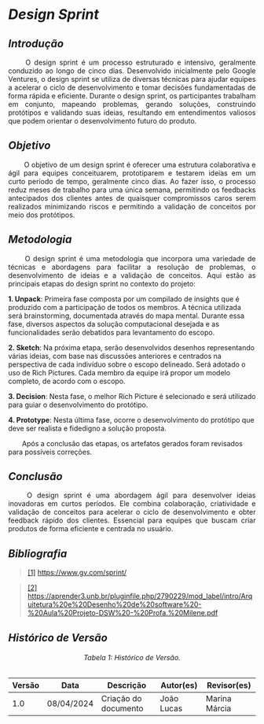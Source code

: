 # ***Design Sprint***

## *Introdução*
<p align="justify">
&emsp;&emsp; O design sprint é um processo estruturado e intensivo, geralmente conduzido ao longo de cinco dias. Desenvolvido inicialmente pelo Google Ventures, o design sprint se utiliza de diversas técnicas para ajudar equipes a acelerar o ciclo de desenvolvimento e tomar decisões fundamentadas de forma rápida e eficiente. Durante o design sprint, os participantes trabalham em conjunto, mapeando problemas, gerando soluções, construindo protótipos e validando suas ideias, resultando em entendimentos valiosos que podem orientar o desenvolvimento futuro do produto. 
</p>

## *Objetivo*
<p align="justify">
&emsp;&emsp; O objetivo de um design sprint é oferecer uma estrutura colaborativa e ágil para equipes conceituarem, prototiparem e testarem ideias em um curto período de tempo, geralmente cinco dias. Ao fazer isso, o processo reduz meses de trabalho para uma única semana, permitindo os feedbacks antecipados dos clientes antes de quaisquer compromissos caros serem realizados minimizando riscos e permitindo a validação de conceitos por meio dos protótipos.
</p>

## *Metodologia*
<p align="justify">
&emsp;&emsp;
O design sprint é uma metodologia que incorpora uma variedade de técnicas e abordagens para facilitar a resolução de problemas, o desenvolvimento de ideias e a validação de conceitos. Aqui estão as principais etapas do design sprint no contexto do projeto:

<b>1. Unpack</b>: Primeira fase composta por um compilado de insights que é produzido com a participação de todos os membros. A técnica utilizada será brainstorming, documentada através do mapa mental. Durante essa fase, diversos aspectos da solução computacional desejada e as funcionalidades serão debatidos para levantamento do escopo.

<b>2. Sketch</b>: Na próxima etapa, serão desenvolvidos desenhos representando várias ideias, com base nas discussões anteriores e centrados na perspectiva de cada indivíduo sobre o escopo delineado. Será adotado o uso de Rich Pictures. Cada membro da equipe irá propor um modelo completo, de acordo com o escopo.

<b>3. Decision</b>: Nesta fase, o melhor Rich Picture é selecionado e será utilizado para guiar o desenvolvimento do protótipo.

<b>4. Prototype</b>: Nesta última fase, ocorre o desenvolvimento do protótipo que deve ser realista e fidedigno a solução proposta.

&emsp;&emsp;Após a conclusão das etapas, os artefatos gerados foram revisados para possíveis correções.
</p>

<!-- ## *Tópico n*
<p align="justify">
&emsp;&emsp;Texto .... (Desenvolva o artefato por aqui)
</p> -->

## *Conclusão*
<p align="justify">
&emsp;&emsp;
O design sprint é uma abordagem ágil para desenvolver ideias inovadoras em curtos períodos. Ele combina colaboração, criatividade e validação de conceitos para acelerar o ciclo de desenvolvimento e obter feedback rápido dos clientes. Essencial para equipes que buscam criar produtos de forma eficiente e centrada no usuário.
</p>

<!-- ## *Legenda*

<h6 align="center">Figura/Tabela n: Nome da figura/tabela.</h6>
<div align="center">
  
(Coloque a Figura/Tabela aqui, lembrando que tem que haver um espaço acima e embaixo da Figura/Tabela para não quebrar a tabela no .md)

</div>
<h6 align="center">Fonte: <a href="https://github.com/fulanodetal">SOBRENOME, Nome</a>; <a href="https://github.com/fulanodetal">SOBRENOME, Nome</a>. 2024.</h6>

## *Links*
<p align="justify">
<a href="link de referência">nome a ser referenciado</a>
</p> -->

## *Bibliografia*
> <a href="https://www.gv.com/sprint/">[1]</a> https://www.gv.com/sprint/

> <a href="https://Link_da_fonte">[2]</a> https://aprender3.unb.br/pluginfile.php/2790229/mod_label/intro/Arquitetura%20e%20Desenho%20de%20software%20-%20Aula%20Projeto-DSW%20-%20Profa.%20Milene.pdf

## *Histórico de Versão*

<h6 align="center">Tabela 1: Histórico de Versão.</h6>
<div align="center">

| Versão | Data      | Descrição                                   | Autor(es) | Revisor(es) |
| ------ | --------- | ------------------------------------------- | --------- | ---------- |
| 1.0   | 08/04/2024| Criação do documento  | João Lucas     | Marina Márcia        |

</div>